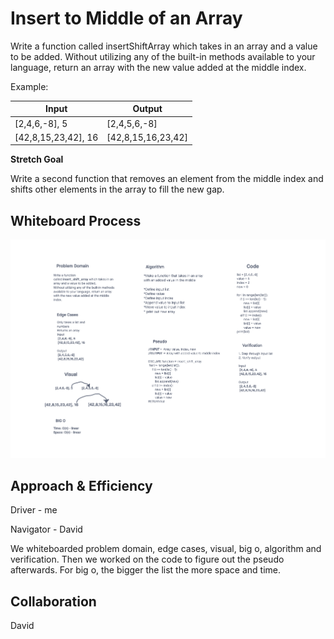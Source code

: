 # Insert to Middle of an Array
<!-- Description of the challenge -->
Write a function called insertShiftArray which takes in an array and a value to be added. Without utilizing any of the built-in methods available to your language, return an array with the new value added at the middle index.

Example:

Input | Output
-----|-----
[2,4,6,-8], 5 | [2,4,5,6,-8]
[42,8,15,23,42], 16 | [42,8,15,16,23,42]

**Stretch Goal**

Write a second function that removes an element from the middle index and shifts other elements in the array to fill the new gap.

## Whiteboard Process
<!-- Embedded whiteboard image -->

![whiteboard02](../array-insert-shift/codechallenge02.png)

## Approach & Efficiency
<!-- What approach did you take? Discuss Why. What is the Big O space/time for this approach? -->
Driver - me

Navigator - David

We whiteboarded problem domain, edge cases, visual, big o, algorithm and verification. Then we worked on the code to figure out the pseudo afterwards.
For big o, the bigger the list the more space and time.

## Collaboration

David

